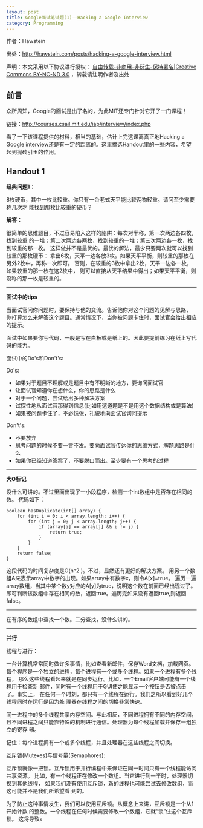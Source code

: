 ```yaml
---
layout: post
title: Google面试笔试题(1)——Hacking a Google Interview
category: Programming
---
```


作者：Hawstein

出处：<http://hawstein.com/posts/hacking-a-google-interview.html>

声明：本文采用以下协议进行授权：
[自由转载-非商用-非衍生-保持署名|Creative Commons BY-NC-ND 3.0](http://creativecommons.org/licenses/by-nc-nd/3.0/deed.zh)
，转载请注明作者及出处

## 前言

众所周知，Google的面试是出了名的，为此MIT还专门针对它开了一门课程！

链接：<http://courses.csail.mit.edu/iap/interview/index.php>

看了一下该课程提供的材料，相当的基础，估计上完这课离真正地Hacking a Google 
interview还是有一定的距离的。这里摘选Handout里的一些内容，希望起到抛砖引玉的作用。

## Handout 1

**经典问题1：**

8枚硬币，其中一枚比较重。你只有一台老式天平能比较两物轻重。请问至少需要称几次才
能找到那枚比较重的硬币？

**解答：**

很简单的思维题目，不过容易陷入这样的陷阱：每次对半称，第一次两边各四枚，找到较重
的一堆；第二次两边各两枚，找到较重的一堆；第三次两边各一枚，找到较重的那一枚。
这样做并不是最优的。最优的解法，最少只要两次就可以找到较重的那枚硬币：
拿出6枚，天平一边各放3枚。如果天平平衡，则较重的那枚在另外2枚中，再称一次即可。
否则，在较重的3枚中拿出2枚，天平一边各一枚，如果较重的那一枚在这2枚中，
则可以直接从天平结果中得出；如果天平平衡，则没称的那一枚是较重的。

---

**面试中的tips**

当面试官问你问题时，要保持与他的交流。告诉他你对这个问题的见解与思路，
你打算怎么来解答这个题目。通常情况下，当你被问题卡住时，面试官会给出相应的提示。

面试中如果要你写代码，一般是写在白板或是纸上的。因此要提前练习在纸上写代码的能力。

面试中的Do's和Don't's:

Do's:

* 如果对于题目不理解或是题目中有不明晰的地方，要询问面试官
* 让面试官知道你在想什么，你的思路是什么
* 对于一个问题，尝试给出多种解决方案
* 试探性地从面试官那得到信息(比如用这道题是不是用这个数据结构或是算法)
* 如果被问题卡住了，不必慌张，礼貌地向面试官询问提示

Don't's:

* 不要放弃
* 思考问题的时候不要一言不发。要向面试官传达你的思维方式，解题思路是什么
* 如果你已经知道答案了，不要脱口而出。至少要有一个思考的过程

---

**大O标记**

没什么可讲的。不过里面出现了一小段程序，检测一个int数组中是否存在相同的数。
代码如下：

<pre><code>boolean hasDuplicate(int[] array) { 
    for (int i = 0; i < array.length; i++) { 
        for (int j = 0; j < array.length; j++) { 
            if (array[i] == array[j] && i != j) { 
                return true; 
            } 
        } 
    } 
    return false; 
}
</code></pre>

这段代码的时间复杂度是O(n^2 )。不过，显然还有更好的解决方案。
用另一个数组A来表示array中数字的出现。如果array中有数字x，则令A[x]=true。
遍历一遍array数组，当其中某个数y对应的A[y]为true，说明这个数在前面已经出现过了。
即可判断该数组中存在相同的数，返回true。遍历完如果没有返回true,则返回false。

---

在有序的数组中查找一个数。二分查找，没什么讲的。

---

**并行**

线程与进行：

一台计算机常常同时做许多事情，比如查看新邮件，保存Word文档，加载网页。
每个程序是一个独立的进程，每个进程有一个或多个线程。如果一个进程有多个线程，
那么这些线程看起来就是在同步运行。比如，一个Email客户端可能有一个线程用于检查新
邮件，同时有一个线程用于GUI使之能显示一个按钮是否被点击了。事实上，
在任何一个时刻，都只有一个线程在运行。我们之所以看到好几个线程同时在运行是因为处
理器在线程之间的切换非常快速。

同一进程中的多个线程共享内存空间。与此相反，不同进程拥有不同的内存空间，
且不同进程之间只能靠特殊的机制进行通信。处理器为每个线程加载并保存一组独立的寄存
器。

记住：每个进程拥有一个或多个线程，并且处理器在这些线程之间切换。

互斥锁(Mutexes)与信号量(Semaphores):

互斥锁就像一把锁。互斥锁用于并行编程中来保证在同一时间只有一个线程能访问共享资源。
比如，有一个线程正在修改一个数组。当它进行到一半时，处理器切换到其他线程，
如果我们没有使用互斥锁，新的线程也可能尝试去修改数组，而这可能并不是我们所希望看
到的。

为了防止这种事情发生，我们可以使用互斥锁。从概念上来讲，互斥锁是一个从1开始计数
的整数。一个线程在任何时候需要修改一个数组，它就“锁”住这个互斥锁。
这将导致s

